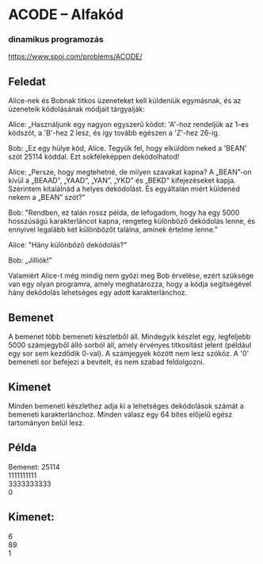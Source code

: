 # ACODE – Alfakód
### dinamikus programozás
https://www.spoj.com/problems/ACODE/

## Feledat
Alice-nek és Bobnak titkos üzeneteket kell küldeniük egymásnak, és az üzeneteik kódolásának módjait tárgyalják:<br>

Alice: „Használjunk egy nagyon egyszerű kódot: 'A'-hoz rendeljük az 1-es kódszót, a 'B'-hez 2 lesz, és így tovább egészen a 'Z'-hez 26-ig.

Bob: „Ez egy hülye kód, Alice. Tegyük fel, hogy elküldöm neked a 'BEAN' szót 25114 kóddal. Ezt sokféleképpen dekódolhatod!

Alice: „Persze, hogy megtehetné, de milyen szavakat kapna? A „BEAN”-on kívül a „BEAAD”, „YAAD”, „YAN”, „YKD” és „BEKD” kifejezéseket kapja. Szerintem kitalálnád a helyes dekódolást. És egyáltalán miért küldenéd nekem a „BEAN” szót?”

Bob: "Rendben, ez talán rossz példa, de lefogadom, hogy ha egy 5000 hosszúságú karakterláncot kapna, rengeteg különböző dekódolás lenne, és ennyivel legalább két különbözőt találna, aminek értelme lenne."

Alice: "Hány különböző dekódolás?"

Bob: „Jilliók!”

Valamiért Alice-t még mindig nem győzi meg Bob érvelése, ezért szüksége van egy olyan programra, amely meghatározza, hogy a kódja segítségével hány dekódolás lehetséges egy adott karakterlánchoz.

## Bemenet
A bemenet több bemeneti készletből áll. Mindegyik készlet egy, legfeljebb 5000 számjegyből álló sorból áll, amely érvényes titkosítást jelent (például egy sor sem kezdődik 0-val). A számjegyek között nem lesz szóköz. A '0' bemeneti sor befejezi a bevitelt, és nem szabad feldolgozni.

## Kimenet
Minden bemeneti készlethez adja ki a lehetséges dekódolások számát a bemeneti karakterlánchoz. Minden válasz egy 64 bites előjelű egész tartományon belül lesz.

## Példa
Bemenet:
25114<br>
1111111111<br>
3333333333<br>
0<br>

## Kimenet:
6<br>
89<br>
1<br>
